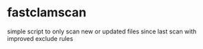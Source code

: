 # fastclamscan
simple script to only scan new or updated files since last scan with improved exclude rules
